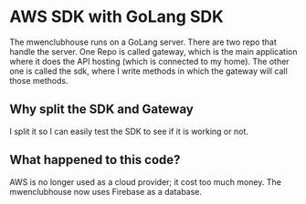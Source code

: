 # AWS SDK with GoLang SDK

The mwenclubhouse runs on a GoLang server. There are two repo that handle the server. One Repo is called gateway, which is the main application where it does the API hosting (which is connected to my home). The other one is called the sdk, where I write methods in which the gateway will call those methods.

## Why split the SDK and Gateway
I split it so I can easily test the SDK to see if it is working or not.

## What happened to this code?
AWS is no longer used as a cloud provider; it cost too much money. The mwenclubhouse now uses Firebase as a database. 